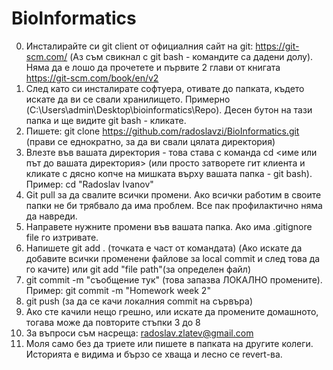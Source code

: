# BioInformatics
0. Инсталирайте си git client от официалния сайт на git: https://git-scm.com/ (Аз съм свикнал с git bash - командите са дадени долу). Няма да е лошо да прочетете и първите 2 глави от книгата https://git-scm.com/book/en/v2
1. След като си инсталирате софтуера, отивате до папката, където искате да ви се свали хранилището. Примерно (C:\Users\admin\Desktop\bioinformatics\Repo\). Десен бутон на тази папка и ще видите git bash - кликате. 
2. Пишете: git clone https://github.com/radoslavzi/BioInformatics.git (прави се еднократно, за да ви свали цялата директория)
3. Влезте във вашата директория - това става с команда cd <име или път до вашата директория>  (или просто затворете гит клиента и кликате с дясно копче на мишката върху вашата папка - git bash). Пример: cd "Radoslav Ivanov"
4. Git pull за да свалите всички промени. Ако всички работим в своите папки не би трябвало да има проблем. Все пак профилактично няма да навреди.
5. Направете нужните промени във вашата папка. Ако има .gitignore file го изтривате. 
6. Напишете git add . (точката е част от командата) (Ако искате да добавите всички променени файлове за local commit и след това да го качите) или  git add "file path"(за определен файл)
7. git commit -m "съобщение тук" (това запазва ЛОКАЛНО промените). Пример: git commit -m "Homework week 2"
8. git push (за да се качи локалния commit на сървъра)
9. Ако сте качили нещо грешно, или искате да промените домашното, тогава може да повторите стъпки 3 до 8
10. За въпроси съм насреща: radoslav.zlatev@gmail.com
11. Моля само без да триете или пишете в папката на другите колеги. Историята е видима и бързо се хваща и лесно се revert-ва.
